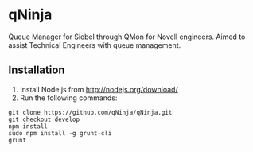 # qNinja

Queue Manager for Siebel through QMon for Novell engineers. Aimed to assist Technical Engineers with queue management.

## Installation

1. Install Node.js from http://nodejs.org/download/
2. Run the following commands:

```
git clone https://github.com/qNinja/qNinja.git
git checkout develop
npm install
sudo npm install -g grunt-cli
grunt
```
